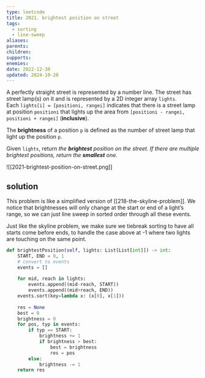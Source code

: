 ```yaml
---
type: leetcode
title: 2021. brightest position on street
tags:
  - sorting
  - line-sweep
aliases: 
parents: 
children: 
supports: 
enemies: 
date: 2022-12-30
updated: 2024-10-20
---
```


A perfectly straight street is represented by a number line. The street has street lamp(s) on it and is represented by a 2D integer array `lights`. Each `lights[i] = [positioni, rangei]` indicates that there is a street lamp at position `positioni` that lights up the area from `[positioni - rangei, positioni + rangei]` (**inclusive**).

The **brightness** of a position `p` is defined as the number of street lamp that light up the position `p`.

Given `lights`, return _the **brightest** position on the_ _street. If there are multiple brightest positions, return the **smallest** one._

![[2021-brightest-position-on-street.png]]

## solution

This problem is like a simplified version of [[218-the-skyline-problem]]. We notice that brightnesses will only change at the start or end of a light’s range, so we can just line sweep in sorted order through all these events.

Just like the skyline problem, we make sure we tiebreak sorting to have all starts come before ends, to handle the case above at -1 where two lights are touching on the same point.

```python
def brightestPosition(self, lights: List[List[int]]) -> int:
	START, END = 0, 1
	# convert to events
	events = []
	  
	for mid, reach in lights:
		events.append((mid-reach, START))
		events.append((mid+reach, END))
	events.sort(key=lambda x: (x[0], x[1]))
	  
	res = None
	best = 0
	brightness = 0
	for pos, typ in events:
		if typ == START:
			brightness += 1
			if brightness > best:
				best = brightness
				res = pos
		else:
			brightness -= 1
	return res
```
